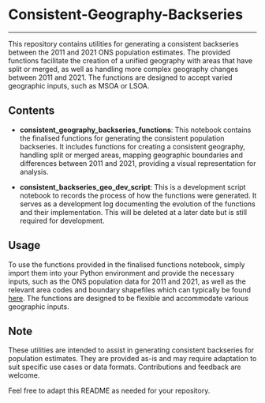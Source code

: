 # Consistent-Geography-Backseries

---

This repository contains utilities for generating a consistent backseries between the 2011 and 2021 ONS population estimates. The provided functions facilitate the creation of a unified geography with areas that have split or merged, as well as handling more complex geography changes between 2011 and 2021. The functions are designed to accept varied geographic inputs, such as MSOA or LSOA.

## Contents

- **consistent_geography_backseries_functions**: This notebook contains the finalised functions for generating the consistent population backseries. It includes functions for creating a consistent geography, handling split or merged areas, mapping geographic boundaries and differences between 2011 and 2021, providing a visual representation for analysis.

- **consistent_backseries_geo_dev_script**: This is a development script notebook to records the process of how the functions were generated. It serves as a development log documenting the evolution of the functions and their implementation. This will be deleted at a later date but is still required for development.

## Usage

To use the functions provided in the finalised functions notebook, simply import them into your Python environment and provide the necessary inputs, such as the ONS population data for 2011 and 2021, as well as the relevant area codes and boundary shapefiles which can typically be found [here](https://geoportal.statistics.gov.uk/). The functions are designed to be flexible and accommodate various geographic inputs.

## Note

These utilities are intended to assist in generating consistent backseries for population estimates. They are provided as-is and may require adaptation to suit specific use cases or data formats. Contributions and feedback are welcome.

Feel free to adapt this README as needed for your repository.
